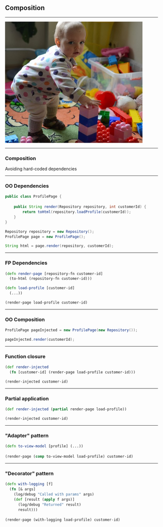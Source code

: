 ## Composition

---

![composition](img/composition.jpg)

---

### Composition

Avoiding hard-coded dependencies

---

### OO Dependencies

```java
public class ProfilePage {

    public String render(Repository repository, int customerId) {
        return toHtml(repository.loadProfile(customerId));
    }
}
```

```java
Repository repository = new Repository();
ProfilePage page = new ProfilePage();
```

```java
String html = page.render(repository, customerId);
```

---

### FP Dependencies

```clojure
(defn render-page [repository-fn customer-id]
  (to-html (repository-fn customer-id)))
```

```clojure
(defn load-profile [customer-id]
  (...))
```

```clojure
(render-page load-profile customer-id)
```

---

### OO Composition

```java
ProfilePage pageInjected = new ProfilePage(new Repository());
```

```java
pageInjected.render(customerId);
```

---

### Function closure

```clojure
(def render-injected
  (fn [customer-id] (render-page load-profile customer-id)))
```

```clojure
(render-injected customer-id)
```

---

### Partial application

```clojure
(def render-injected (partial render-page load-profile))
```

```clojure
(render-injected customer-id)
```

---

### "Adapter" pattern

```clojure
(defn to-view-model [profile] (...))

(render-page (comp to-view-model load-profile) customer-id)
```

---

### "Decorator" pattern

```clojure
(defn with-logging [f]
  (fn [& args]
    (log/debug "Called with params" args)
    (def [result (apply f args)]
      (log/debug "Returned" result)
      result)))

(render-page (with-logging load-profile) customer-id)
```

